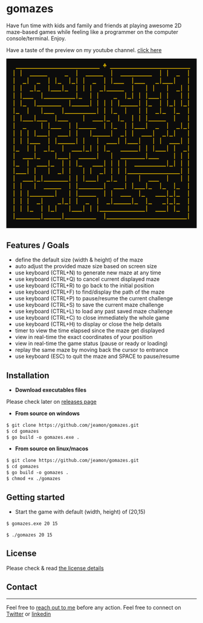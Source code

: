 # gomazes

Have fun time with kids and family and friends at playing awesome 2D maze-based games while feeling like a programmer on the computer console/terminal. Enjoy.

Have a taste of the preview on my youtube channel. [click here](https://youtu.be/ZkUj3ya-hw0)

![overview of maze](https://github.com/jeamon/gomazes/blob/master/maze-demo-01.PNG?raw=true)

## Features / Goals

* define the default size (width & height) of the maze
* auto adjust the provided maze size based on screen size
* use keyboard (CTRL+N) to generate new maze at any time
* use keyboard (CTRL+Q) to cancel current displayed maze
* use keyboard (CTRL+R) to go back to the initial position
* use keyboard (CTRL+F) to find/display the path of the maze
* use keyboard (CTRL+P) to pause/resume the current challenge
* use keyboard (CTRL+S) to save the current maze challenge
* use keyboard (CTRL+L) to load any past saved maze challenge
* use keyboard (CTRL+C) to close immediately the whole game
* use keyboard (CTRL+H) to display or close the help details
* timer to view the time elapsed since the maze get displayed
* view in real-time the exact coordinates of your position
* view in real-time the game status (pause or ready or loading)
* replay the same maze by moving back the cursor to entrance
* use keyboard (ESC) to quit the maze and SPACE to pause/resume

## Installation

* **Download executables files**

Please check later on [releases page](https://github.com/jeamon/gomazes/releases)

* **From source on windows**

```shell
$ git clone https://github.com/jeamon/gomazes.git
$ cd gomazes
$ go build -o gomazes.exe .
```
* **From source on linux/macos**

```shell
$ git clone https://github.com/jeamon/gomazes.git
$ cd gomazes
$ go build -o gomazes .
$ chmod +x ./gomazes
```

## Getting started

* Start the game with default (width, height) of (20,15)

```
$ gomazes.exe 20 15
```

```
$ ./gomazes 20 15
```

## License

Please check & read [the license details](https://github.com/jeamon/gomazes/blob/master/LICENSE) 


## Contact
---

Feel free to [reach out to me](https://blog.cloudmentor-scale.com/contact) before any action. Feel free to connect on [Twitter](https://twitter.com/jerome_amon) or [linkedin](https://www.linkedin.com/in/jeromeamon/)
